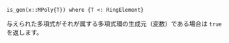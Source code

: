 ```
is_gen(x::MPoly{T}) where {T <: RingElement}
```

与えられた多項式がそれが属する多項式環の生成元（変数）である場合は `true` を返します。
